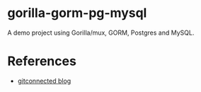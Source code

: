 gorilla-gorm-pg-mysql
=
A demo project using Gorilla/mux, GORM, Postgres and MySQL.

References
=
* [gitconnected blog](https://levelup.gitconnected.com/crud-restful-api-with-go-gorm-jwt-postgres-mysql-and-testing-460a85ab7121)
